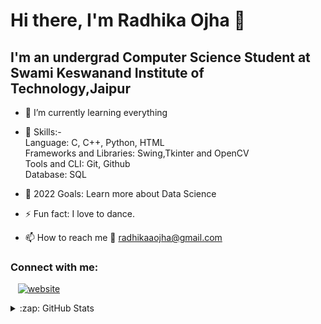 # Hi there, I'm Radhika Ojha 👋 

## I'm an undergrad Computer Science Student at Swami Keswanand Institute of Technology,Jaipur

- 🌱 I’m currently learning everything 
- 💞️ Skills:- <br>
    Language: C, C++, Python, HTML <br>
    Frameworks and Libraries: Swing,Tkinter and OpenCV <br>
    Tools and CLI: Git, Github <br>
    Database: SQL <br>

- 🥅 2022 Goals: Learn more about Data Science
- ⚡ Fun fact: I love to dance.
- 📫 How to reach me 📧 radhikaaojha@gmail.com

### Connect with me:

&nbsp;&nbsp;
[![website](./img/linkedin-light.svg)](https://www.linkedin.com/in/radhikaaojha/)
&nbsp;&nbsp;



<details>
  <summary>:zap: GitHub Stats</summary>

  <img align="left" alt="codeSTACKr's GitHub Stats" src="https://github-readme-stats.vercel.app/api?username=radhikaaojha&show_icons=true&hide_border=false&title_color=ff652f&icon_color=FFE400&bg_color=09131B&text_color=ffffff&border_color=0c1a25" />

</details>

